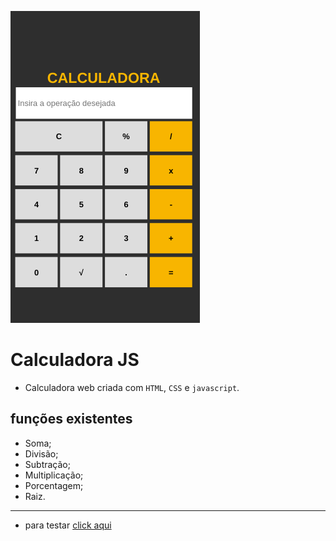 ![](/exemplo.png)

# Calculadora JS

- Calculadora web criada com `HTML`, `CSS` e `javascript`.

## funções existentes 

- Soma;
- Divisão;
- Subtração;
- Multiplicação;
- Porcentagem;
- Raiz.

---

- para testar [click aqui](https://hiago-buzz.github.io/calculadora-js)